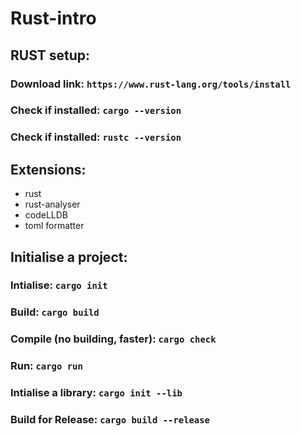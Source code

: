 # Rust-intro
## RUST setup: 

### Download link: ```https://www.rust-lang.org/tools/install```
### Check if installed: ```cargo --version```
### Check if installed: ```rustc --version```


## Extensions: 

- rust
- rust-analyser
- codeLLDB
- toml formatter


## Initialise a project:

### Intialise:  ```cargo init```
### Build:  ```cargo build```
### Compile (no building, faster):  ```cargo check```
### Run:  ```cargo run```

### Intialise a library:  ```cargo init --lib```
### Build for Release:  ```cargo build --release```



